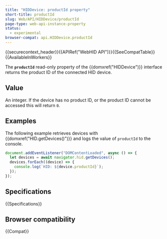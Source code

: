 ```yaml
---
title: "HIDDevice: productId property"
short-title: productId
slug: Web/API/HIDDevice/productId
page-type: web-api-instance-property
status:
  - experimental
browser-compat: api.HIDDevice.productId
---
```


{{securecontext_header}}{{APIRef("WebHID API")}}{{SeeCompatTable}}{{AvailableInWorkers}}

The **`productId`** read-only property of the {{domxref("HIDDevice")}} interface returns the product ID of the connected HID device.

## Value

An integer. If the device has no product ID, or the product ID cannot be accessed this will return `0`.

## Examples

The following example retrieves devices with {{domxref("HID.getDevices()")}} and logs the value of `productId` to the console.

```js
document.addEventListener("DOMContentLoaded", async () => {
  let devices = await navigator.hid.getDevices();
  devices.forEach((device) => {
    console.log(`HID: ${device.productId}`);
  });
});
```

## Specifications

{{Specifications}}

## Browser compatibility

{{Compat}}
